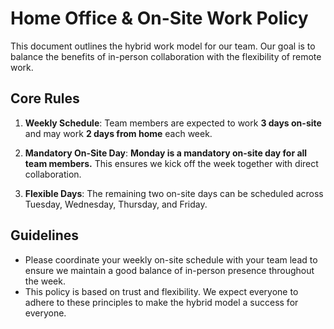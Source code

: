# Home Office & On-Site Work Policy

This document outlines the hybrid work model for our team. Our goal is to balance the benefits of in-person collaboration with the flexibility of remote work.

## Core Rules

1.  **Weekly Schedule**: Team members are expected to work **3 days on-site** and may work **2 days from home** each week.

2.  **Mandatory On-Site Day**: **Monday is a mandatory on-site day for all team members.** This ensures we kick off the week together with direct collaboration.

3.  **Flexible Days**: The remaining two on-site days can be scheduled across Tuesday, Wednesday, Thursday, and Friday.

## Guidelines

*   Please coordinate your weekly on-site schedule with your team lead to ensure we maintain a good balance of in-person presence throughout the week.
*   This policy is based on trust and flexibility. We expect everyone to adhere to these principles to make the hybrid model a success for everyone.
